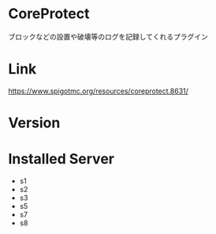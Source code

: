 # CoreProtect
ブロックなどの設置や破壊等のログを記録してくれるプラグイン

# Link
https://www.spigotmc.org/resources/coreprotect.8631/

# Version

# Installed Server
- s1
- s2
- s3
- s5
- s7
- s8
